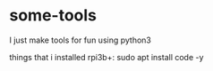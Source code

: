 # some-tools
I just make tools for fun using python3

things that i installed rpi3b+:
sudo apt install code -y
